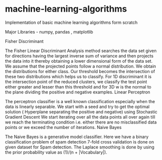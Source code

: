 # machine-learning-algorithms
Implementation of basic machine learning algorithms form scratch

Major Libraries - numpy, pandas , matplotlib

Fisher Discriminant

The Fisher Linear Discriminant Analysis method searches the data set given for directions having the largest inverse sum of variance and then projects the data into it thereby obtaining a lower dimensional form of the data set.
We assume that the projected points follow a normal distribution. We obtain the distributions for either class. Our threshold becomes the intersection of these two distributions which helps us to classify.
For 1D discriminant it is the intersection point of the reduced clusters, we classify the test point either greater and lesser than this threshold and for 3D w is the normal to the plane dividing the positive and negative examples.
Linear Perceptron

The perceptron classifier is a well known classification especially when the data is linearly separable.
We start with a seed and try to get the optimal solution ( Hyperplane separating the positive and negative) using Stochastic Gradient Descent
We start iterating over all the data points all over again till we reach the terminating condition i.e. either there are no misclassified data points or we exceed the number of iterations.
Naive Bayes

The Naive Bayes is a generative model classifier. Here we have a binary classification problem of spam detection
7-fold cross validation is done on given dataset for Spam detection.
The Laplace smoothing is done by using the prior probability value as (1)/(n + |Vocabulary|).
